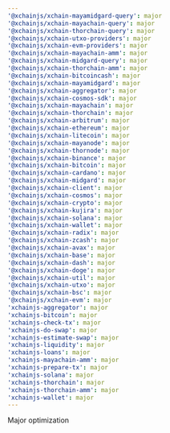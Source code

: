 ```yaml
---
'@xchainjs/xchain-mayamidgard-query': major
'@xchainjs/xchain-mayachain-query': major
'@xchainjs/xchain-thorchain-query': major
'@xchainjs/xchain-utxo-providers': major
'@xchainjs/xchain-evm-providers': major
'@xchainjs/xchain-mayachain-amm': major
'@xchainjs/xchain-midgard-query': major
'@xchainjs/xchain-thorchain-amm': major
'@xchainjs/xchain-bitcoincash': major
'@xchainjs/xchain-mayamidgard': major
'@xchainjs/xchain-aggregator': major
'@xchainjs/xchain-cosmos-sdk': major
'@xchainjs/xchain-mayachain': major
'@xchainjs/xchain-thorchain': major
'@xchainjs/xchain-arbitrum': major
'@xchainjs/xchain-ethereum': major
'@xchainjs/xchain-litecoin': major
'@xchainjs/xchain-mayanode': major
'@xchainjs/xchain-thornode': major
'@xchainjs/xchain-binance': major
'@xchainjs/xchain-bitcoin': major
'@xchainjs/xchain-cardano': major
'@xchainjs/xchain-midgard': major
'@xchainjs/xchain-client': major
'@xchainjs/xchain-cosmos': major
'@xchainjs/xchain-crypto': major
'@xchainjs/xchain-kujira': major
'@xchainjs/xchain-solana': major
'@xchainjs/xchain-wallet': major
'@xchainjs/xchain-radix': major
'@xchainjs/xchain-zcash': major
'@xchainjs/xchain-avax': major
'@xchainjs/xchain-base': major
'@xchainjs/xchain-dash': major
'@xchainjs/xchain-doge': major
'@xchainjs/xchain-util': major
'@xchainjs/xchain-utxo': major
'@xchainjs/xchain-bsc': major
'@xchainjs/xchain-evm': major
'xchainjs-aggregator': major
'xchainjs-bitcoin': major
'xchainjs-check-tx': major
'xchainjs-do-swap': major
'xchainjs-estimate-swap': major
'xchainjs-liquidity': major
'xchainjs-loans': major
'xchainjs-mayachain-amm': major
'xchainjs-prepare-tx': major
'xchainjs-solana': major
'xchainjs-thorchain': major
'xchainjs-thorchain-amm': major
'xchainjs-wallet': major
---
```


Major optimization
